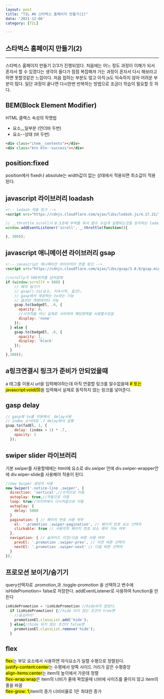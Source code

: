 ```yaml
---
layout: post
title: "TIL #6 스타벅스 홈페이지 만들기(2)"
data: '2021-12-06'
category: [TIL]

---
```


## 스타벅스 홈페이지 만들기(2)
***
스타벅스 홈페이지 만들기 2/3가 진행되었다. 처음에는 어느 정도 과정이 이해가 되서 혼자서 할 수 있겠다는 생각이 들다가 점점 복잡해져 가는 과정이 혼자서 다시 해보라고 하면 못할것같은 느낌이다. 처음 접하는 부분도 많고 아직 js도 익숙하지 않아 어려운 부분이 많다. 일단 과정이 끝나면 다시한번 반복하는 방법으로 조금더 학습이 필요할 듯 하다.

## BEM(Block Element Modifier)
HTML 클랙스 속성의 작명법
- 요소__일부분 (언더바 두번)
- 요소--상태 (바 두번)
```html
<div class="item__contents"></div>
<div class="btn btn--success"></div>
```
## position:fixed
position에서 fixed나 absolute는 width값이 없는 상태에서 적용되면 최소값이 적용된다.


## javascript 라이브러리 loadash

```html
<!-- lodash 적용 링크 -->
<script src="https://cdnjs.cloudflare.com/ajax/libs/lodash.js/4.17.21/lodash.min.js" integrity="sha512-WFN04846sdKMIP5LKNphMaWzU7YpMyCU245etK3g/2ARYbPK9Ub18eG+ljU96qKRCWh+quCY7yefSmlkQw1ANQ==" crossorigin="anonymous" referrerpolicy="no-referrer"></script>
```
```js
// _.throttle scroll시 0.3초에 부하를 줘서 함수 수십개 실행되는것을 방지하는 lodash기능 
window.addEventListener('scroll', _.throttle(function(){

}, 300));
```

## javascript 애니메이션 라이브러리 gsap
```html
<!-- javascript 애니메이션 라이브러리 연결 링크 -->
<script src="https://cdnjs.cloudflare.com/ajax/libs/gsap/3.8.0/gsap.min.js" integrity="sha512-eP6ippJojIKXKO8EPLtsUMS+/sAGHGo1UN/38swqZa1ypfcD4I0V/ac5G3VzaHfDaklFmQLEs51lhkkVaqg60Q==" crossorigin="anonymous" referrerpolicy="no-referrer"></script>
```
```js
//scrolly가 500위치를 넘어갈때
if (window.scrollY > 500) {
    // 배지 숨기기
    // gsap().to(요소, 지속시작, 옵션);
    // gasp에서 제공하는 to라는 기능
    // 옵션은 객체데이터 가능
    gsap.to(badgeEl, .6, {
      opacity: 0,
      //시각적을 아닌 실제로 사라져야 해당영역을 사용할수있음
      display: 'none'
    });
  } else {
    gsap.to(badgeEl, .6, {
      opacity: 1,
      display: 'block'
    });
  }
},300));
```

## a링크연결시 링크가 준비가 안되었을때
a 태그를 이용시 url을 입력해야하는데 아직 연결할 링크를 알수없을때 <mark># 또는 javascript:void(0)</mark>을 입력해서 실제로 동작하지 않는 링크를 넣어준다. 

## gasp delay 
```js
// gasp에 to를 이용해서  delay사용
// index 순서대로 .7 delay돼서 실행
gsap.to(fadEl, 1, {
    delay: (index + 1) * .7,
    opacity: 1
  });
```

## swiper slider 라이브러리
기본 swiper를 사용할때에는 html에 요소로 div.swiper 안에 div.swiper-wrapper안에 div.wiper-slide를 사용해야 적용이 된다. 
```js
//new Swiper 생성자 사용
new Swiper('.notice-line .swiper', {
  direction: 'vertical',//수직으로 이동
  autoplay: true,//자동으로 이동
  loop: true//마지막에서 다시처음으로 이동
  autoplay: {
    delay: 5000
  }
  pagination: { // 페이지 번호 사용 여부
    el: '.promotion .swiper-pagination', // 페이지 번호 요소 선택자
    clickable: true // 사용자의 페이지 번호 요소 제어 가능 여부
  },
  navigation: { // 슬라이드 이전/다음 버튼 사용 여부
    prevEl: '.promotion .swiper-prev', // 이전 버튼 선택자
    nextEl: '.promotion .swiper-next' // 다음 버튼 선택자
  }
});
```

## 프로모션 보이기/숨기기
 query선택자로 .promotion,과 .toggle-promotion 을 선택하고  변수에 isHidePromotion= false로 저장한다.
 addEventListener로 사용하여 function을 만든다
```js
isHidePromotion = !isHidePromotion //hide되지 않았다.
  if (isHidePromotion) {//hide 되지 않는 조건이 true면
    //숨김처리!
    promotionEl.classList.add('hide');
  } else{//hide 되지 않는 조건이 false면
    promotionEl.classList.remove('hide');
  }
```
## flex
<mark>flex</mark>는 부모 요소에서 사용하면 자식요소가 일렬 수평으로 정렬된다.  
<mark>justify-content:center</mark>는 수평에서 양쪽 사이드 거리가 같은 수평중앙  
<mark>align-items:center</mark>는 item의 높이에서 가운데 정렬  
<mark>flex-wrap:wrap</mark>은 item의 너비가 줄에 꽉찼을때 너비에 사이즈를 줄이지 않고 item의 줄을 바꿈  
<mark>flex-grow: 1;</mark>item의 증가 너비비율로 1은 최대한 증가 